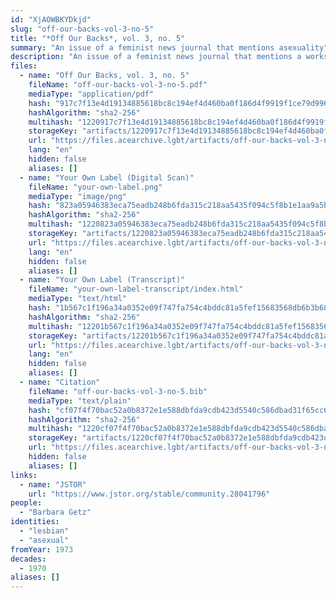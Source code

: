 ```yaml
---
id: "XjAOWBKYDkjd"
slug: "off-our-backs-vol-3-no-5"
title: "*Off Our Backs*, vol. 3, no. 5"
summary: "An issue of a feminist news journal that mentions asexuality"
description: "An issue of a feminist news journal that mentions a workshop an asexuality led by Barbara Getz in a column titled \"Your Own Label\""
files:
  - name: "Off Our Backs, vol. 3, no. 5"
    fileName: "off-our-backs-vol-3-no-5.pdf"
    mediaType: "application/pdf"
    hash: "917c7f13e4d19134885618bc8c194ef4d460ba0f186d4f9919f1ce79d996404e"
    hashAlgorithm: "sha2-256"
    multihash: "1220917c7f13e4d19134885618bc8c194ef4d460ba0f186d4f9919f1ce79d996404e"
    storageKey: "artifacts/1220917c7f13e4d19134885618bc8c194ef4d460ba0f186d4f9919f1ce79d996404e"
    url: "https://files.acearchive.lgbt/artifacts/off-our-backs-vol-3-no-5/off-our-backs-vol-3-no-5.pdf"
    lang: "en"
    hidden: false
    aliases: []
  - name: "Your Own Label (Digital Scan)"
    fileName: "your-own-label.png"
    mediaType: "image/png"
    hash: "823a05946383eca75eadb248b6fda315c218aa5435f094c5f8b1e1aa9a5b4dd2"
    hashAlgorithm: "sha2-256"
    multihash: "1220823a05946383eca75eadb248b6fda315c218aa5435f094c5f8b1e1aa9a5b4dd2"
    storageKey: "artifacts/1220823a05946383eca75eadb248b6fda315c218aa5435f094c5f8b1e1aa9a5b4dd2"
    url: "https://files.acearchive.lgbt/artifacts/off-our-backs-vol-3-no-5/your-own-label.png"
    lang: "en"
    hidden: false
    aliases: []
  - name: "Your Own Label (Transcript)"
    fileName: "your-own-label-transcript/index.html"
    mediaType: "text/html"
    hash: "1b567c1f196a34a0352e09f747fa754c4bddc81a5fef15683568db6b3b6890c6"
    hashAlgorithm: "sha2-256"
    multihash: "12201b567c1f196a34a0352e09f747fa754c4bddc81a5fef15683568db6b3b6890c6"
    storageKey: "artifacts/12201b567c1f196a34a0352e09f747fa754c4bddc81a5fef15683568db6b3b6890c6"
    url: "https://files.acearchive.lgbt/artifacts/off-our-backs-vol-3-no-5/your-own-label-transcript/index.html"
    lang: "en"
    hidden: false
    aliases: []
  - name: "Citation"
    fileName: "off-our-backs-vol-3-no-5.bib"
    mediaType: "text/plain"
    hash: "cf07f4f70bac52a0b8372e1e588dbfda9cdb423d5540c586dbad31f65cc61877"
    hashAlgorithm: "sha2-256"
    multihash: "1220cf07f4f70bac52a0b8372e1e588dbfda9cdb423d5540c586dbad31f65cc61877"
    storageKey: "artifacts/1220cf07f4f70bac52a0b8372e1e588dbfda9cdb423d5540c586dbad31f65cc61877"
    url: "https://files.acearchive.lgbt/artifacts/off-our-backs-vol-3-no-5/off-our-backs-vol-3-no-5.bib"
    hidden: false
    aliases: []
links:
  - name: "JSTOR"
    url: "https://www.jstor.org/stable/community.28041796"
people:
  - "Barbara Getz"
identities:
  - "lesbian"
  - "asexual"
fromYear: 1973
decades:
  - 1970
aliases: []
---
```

